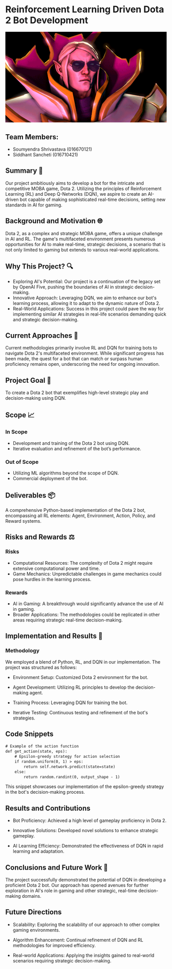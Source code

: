 # Reinforcement Learning Driven Dota 2 Bot Development

![DOTA2](https://github.com/soumyendra98/DQN-Game-Bot/blob/main/images/download.gif)


## Team Members:
- Soumyendra Shrivastava (016670121)
- Siddhant Sancheti (016710421)


## Summary 📝

Our project ambitiously aims to develop a bot for the intricate and competitive MOBA game, Dota 2. Utilizing the principles of Reinforcement Learning (RL) and Deep Q-Networks (DQN), we aspire to create an AI-driven bot capable of making sophisticated real-time decisions, setting new standards in AI for gaming.

## Background and Motivation 🌐

Dota 2, as a complex and strategic MOBA game, offers a unique challenge in AI and RL. The game's multifaceted environment presents numerous opportunities for AI to make real-time, strategic decisions, a scenario that is not only limited to gaming but extends to various real-world applications.

## Why This Project? 🔍

- Exploring AI's Potential: Our project is a continuation of the legacy set by OpenAI Five, pushing the boundaries of AI in strategic decision-making.
- Innovative Approach: Leveraging DQN, we aim to enhance our bot's learning process, allowing it to adapt to the dynamic nature of Dota 2.
- Real-World Applications: Success in this project could pave the way for implementing similar AI strategies in real-life scenarios demanding quick and strategic decision-making.

## Current Approaches 🔄

Current methodologies primarily involve RL and DQN for training bots to navigate Dota 2's multifaceted environment. While significant progress has been made, the quest for a bot that can match or surpass human proficiency remains open, underscoring the need for ongoing innovation.

## Project Goal 🎯

To create a Dota 2 bot that exemplifies high-level strategic play and decision-making using DQN.

## Scope 📈

### In Scope

- Development and training of the Dota 2 bot using DQN.
- Iterative evaluation and refinement of the bot’s performance.

### Out of Scope

- Utilizing ML algorithms beyond the scope of DQN.
- Commercial deployment of the bot.

## Deliverables 📦

A comprehensive Python-based implementation of the Dota 2 bot, encompassing all RL elements: Agent, Environment, Action, Policy, and Reward systems.

## Risks and Rewards ⚖️

### Risks
- Computational Resources: The complexity of Dota 2 might require extensive computational power and time.
- Game Mechanics: Unpredictable challenges in game mechanics could pose hurdles in the learning process.

### Rewards

- AI in Gaming: A breakthrough would significantly advance the use of AI in gaming.
- Broader Applications: The methodologies could be replicated in other areas requiring strategic real-time decision-making.

## Implementation and Results 🚀

### Methodology

We employed a blend of Python, RL, and DQN in our implementation. The project was structured as follows:

- Environment Setup: Customized Dota 2 environment for the bot.
  
- Agent Development: Utilizing RL principles to develop the decision-making agent.
  
- Training Process: Leveraging DQN for training the bot.
  
- Iterative Testing: Continuous testing and refinement of the bot's strategies.
  
## Code Snippets

```
# Example of the action function
def get_action(state, eps):
    # Epsilon-greedy strategy for action selection
    if random.uniform(0, 1) > eps:
        return self.network.predict(state=state)
    else:
        return random.randint(0, output_shape - 1)
```

This snippet showcases our implementation of the epsilon-greedy strategy in the bot's decision-making process.

## Results and Contributions

- Bot Proficiency: Achieved a high level of gameplay proficiency in Dota 2.

- Innovative Solutions: Developed novel solutions to enhance strategic gameplay.

- AI Learning Efficiency: Demonstrated the effectiveness of DQN in rapid learning and adaptation.

## Conclusions and Future Work 🔮

The project successfully demonstrated the potential of DQN in developing a proficient Dota 2 bot. Our approach has opened avenues for further exploration in AI's role in gaming and other strategic, real-time decision-making domains.

## Future Directions

- Scalability: Exploring the scalability of our approach to other complex gaming environments.

- Algorithm Enhancement: Continual refinement of DQN and RL methodologies for improved efficiency.

- Real-world Applications: Applying the insights gained to real-world scenarios requiring strategic decision-making.
